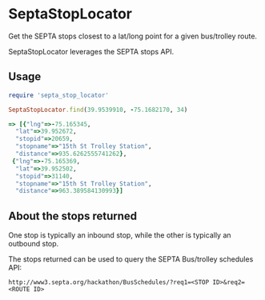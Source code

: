 # SeptaStopLocator

Get the SEPTA stops closest to a lat/long point for a given bus/trolley route.

SeptaStopLocator leverages the SEPTA stops API.

## Usage

``` ruby
require 'septa_stop_locator'

SeptaStopLocator.find(39.9539910, -75.1682170, 34)

=> [{"lng"=>-75.165345,
  "lat"=>39.952672,
  "stopid"=>20659,
  "stopname"=>"15th St Trolley Station",
  "distance"=>935.6262555741262},
 {"lng"=>-75.165369,
  "lat"=>39.952502,
  "stopid"=>31140,
  "stopname"=>"15th St Trolley Station",
  "distance"=>963.389584130993}]
```

## About the stops returned

One stop is typically an inbound stop, while the other is typically an outbound stop.

The stops returned can be used to query the SEPTA Bus/trolley schedules API:

```
http://www3.septa.org/hackathon/BusSchedules/?req1=<STOP ID>&req2=<ROUTE ID>
```
